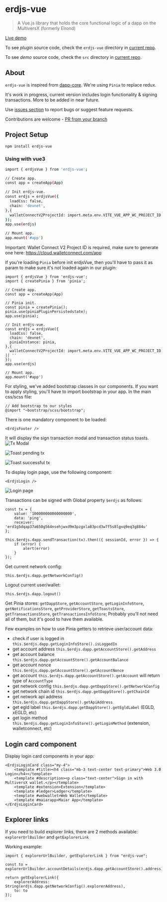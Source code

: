 # erdjs-vue

> A Vue.js library that holds the core functional logic of a dapp on the MultiversX (formerly Elrond)

[Live demo](https://erdjs-vue.gocharge.tech)

To see *plugin* source code, check the `erdjs-vue` directory in [current repo](https://github.com/gochargetech/erdjs-vue/tree/production/erdjs-vue).

To see *demo* source code, check the `src` directory in [current repo](https://github.com/gochargetech/erdjs-vue/tree/production/src).

## About
`erdjs-vue` is inspired from [dapp-core](https://github.com/ElrondNetwork/dapp-core/). 
We're using `Pinia` to replace redux.

It's work in progress, current version includes login functionality & signing transactions. More to be added in near future. 

Use [issues section](https://github.com/gochargetech/erdjs-vue/issues/new) to report bugs or suggest feature requests.

Contributions are welcome - [PR from your branch](https://github.com/gochargetech/erdjs-vue/compare)

## Project Setup

```sh
npm install erdjs-vue
```

### Using with vue3

```sh
import { erdjsVue } from 'erdjs-vue';

// Create app.
const app = createApp(App)

// Init erdjs-vue.
const erdjs = erdjsVue({
  loadCss: false,
  chain: 'devnet',
},{
  walletConnectV2ProjectId: import.meta.env.VITE_VUE_APP_WC_PROJECT_ID || ''
});
app.use(erdjs)

// Mount app.
app.mount('#app')
```
Important: Wallet Connect V2 Project ID is required, make sure to generate one here: https://cloud.walletconnect.com/app


If you're loading `Pinia` before init erdjsVue, then you'll have to pass it as param to make sure it's not loaded again in our plugin:
```
import { erdjsVue } from 'erdjs-vue';
import { createPinia } from 'pinia';

// Create app.
const app = createApp(App)

// Pinia init.
const pinia = createPinia();
pinia.use(piniaPluginPersistedstate);
app.use(pinia);

// Init erdjs-vue.
const erdjs = erdjsVue({
  loadCss: false,
  chain: 'devnet',
  piniaInstance: pinia,
},{
  walletConnectV2ProjectId: import.meta.env.VITE_VUE_APP_WC_PROJECT_ID || ''
});
app.use(erdjs)

// Mount app.
app.mount('#app')
```

For styling, we've added bootstrap classes in our components. If you want to apply styling, you'll have to import bootstrap in your app. In the main css/scss file:
```
// Add bootstrap to our styles 
@import "~bootstrap/scss/bootstrap";
```


There is one mandatory component to be loaded:
```
<ErdjsFooter />
```
It will display the sign transaction modal and transaction status toasts.
![Tx Modal](https://github.com/gochargetech/erdjs-vue/blob/production/src/assets/screenshots/modal.png?raw=true)

![Toast pending tx](https://github.com/gochargetech/erdjs-vue/blob/production/src/assets/screenshots/toast_pending_tx.png?raw=true)

![Toast successful tx](https://github.com/gochargetech/erdjs-vue/blob/production/src/assets/screenshots/toast_successful_tx.png?raw=true)


To display login page, use the following component:
```
<ErdjsLogin />
```
![Login page](https://github.com/gochargetech/erdjs-vue/blob/production/src/assets/screenshots/login.png?raw=true)



Transactions can be signed with Global property `$erdjs` as follows:
```
const tx = {
    value: '100000000000000000',
    data: 'ping',
    receiver: 'erd1g5dqap37a650g564nsehjwxd9m3pzgxla83pcd3w7f5s8lgxq9eq3g884u'
};

this.$erdjs.dapp.sendTransaction(tx).then(({ sessionId, error }) => {
    if (error) { 
        alert(error)
    }
});
```

Get current network config:
```
this.$erdjs.dapp.getNetworkConfig()
```

Logout current user/wallet:
```
this.$erdjs.dapp.logout()
```

Get Pinia stores:
`getDappStore`, `getAccountStore`, `getLoginInfoStore`, `getNotificationsStore`, `getProviderStore`, `getToastsStore`, `getTransactionsStore`, `getTransactionsInfoStore`; Probably you'll not need all of them, but it's good to have them available.

Few examples on how to use Pinia getters to retrieve user/account data:
- check if user is logged in `this.$erdjs.dapp.getLoginInfoStore().isLoggedIn`
- get account address `this.$erdjs.dapp.getAccountStore().getAddress`
- get account balance `this.$erdjs.dapp.getAccountStore().getAccountBalance`
- get account nonce `this.$erdjs.dapp.getAccountStore().getAccountNonce`
- get account `this.$erdjs.dapp.getAccountStore().getAccount` will return type of `AccountType`
- get network config `this.$erdjs.dapp.getDappStore().getNetworkConfig`
- get network chain id `this.$erdjs.dapp.getDappStore().getChainId`
- get network api address `this.$erdjs.dapp.getDappStore().getApiAddress`
- get egld label `this.$erdjs.dapp.getDappStore().getEgldLabel`  (EGLD, xEGLD, etc)
- get login method `this.$erdjs.dapp.getLoginInfoStore().getLoginMethod` (extension, walletconnect, etc)


## Login card component
Display login card components in your app:
```
<ErdjsLoginCard class="my-4">
    <template #title><h4 class="mb-3 text-center text-primary">Web 3.0 Login</h4></template>
    <template #description><p class="text-center">Sign in with MultiversX wallet.</p></template>
    <template #extension>Extension</template>
    <template #ledger>Ledger</template>
    <template #webwallet>Web Wallet</template>
    <template #maiarapp>Maiar App</template>
</ErdjsLoginCard>
```


## Explorer links
If you need to build explorer links, there are 2 methods available: `explorerUrlBuilder` and `getExplorerLink`

Working example:
```
import { explorerUrlBuilder, getExplorerLink } from "erdjs-vue";

const to = explorerUrlBuilder.accountDetails(erdjs.dapp.getAccountStore().address);

return getExplorerLink({
    explorerAddress: String(erdjs.dapp.getNetworkConfig().explorerAddress),
    to: to
});
```